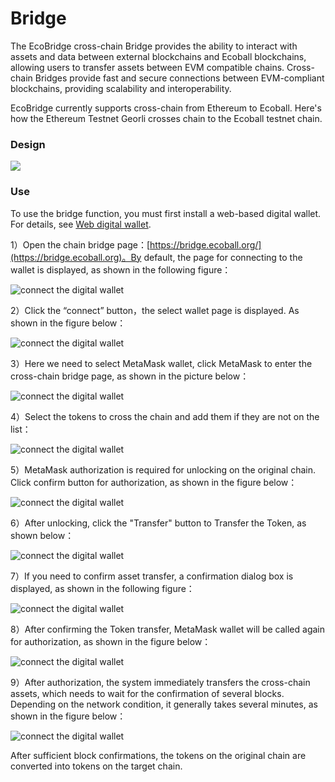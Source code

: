 # Bridge

The EcoBridge cross-chain Bridge provides the ability to interact with assets and data between external blockchains and Ecoball blockchains, allowing users to transfer assets between EVM compatible chains. Cross-chain Bridges provide fast and secure connections between EVM-compliant blockchains, providing scalability and interoperability.

EcoBridge currently supports cross-chain from Ethereum to Ecoball. Here's how the Ethereum Testnet Georli crosses chain to the Ecoball testnet chain.

### Design

![](../.gitbook/assets/bridge.png)

### Use

To use the bridge function, you must first install a web-based digital wallet. For details, see [Web digital wallet](../for-users/digital-wallet/web-digital-wallet.md).

1）Open the chain bridge page：[https://bridge.ecoball.org/](https://bridge.ecoball.org)。By default, the page for connecting to the wallet is displayed, as shown in the following figure：

![connect the digital wallet](../.gitbook/assets/crosschain-eth-01.png)

2）Click the “connect” button，the select wallet page is displayed. As shown in the figure below：

![connect the digital wallet](../.gitbook/assets/crosschain-eth-02.png)

3）Here we need to select MetaMask wallet, click MetaMask to enter the cross-chain bridge page, as shown in the picture below：

![connect the digital wallet](../.gitbook/assets/crosschain-eth-03.png)

4）Select the tokens to cross the chain and add them if they are not on the list：

![connect the digital wallet](../.gitbook/assets/crosschain-eth-04.png)

5）MetaMask authorization is required for unlocking on the original chain. Click confirm button for authorization, as shown in the figure below：

![connect the digital wallet](../.gitbook/assets/crosschain-eth-05.png)

6）After unlocking, click the "Transfer" button to Transfer the Token, as shown below：

![connect the digital wallet](../.gitbook/assets/crosschain-eth-06.png)

7）If you need to confirm asset transfer, a confirmation dialog box is displayed, as shown in the following figure：

![connect the digital wallet](../.gitbook/assets/crosschain-eth-07.png)

8）After confirming the Token transfer, MetaMask wallet will be called again for authorization, as shown in the figure below：

![connect the digital wallet](../.gitbook/assets/crosschain-eth-08.png)

9）After authorization, the system immediately transfers the cross-chain assets, which needs to wait for the confirmation of several blocks. Depending on the network condition, it generally takes several minutes, as shown in the figure below：

![connect the digital wallet](../.gitbook/assets/crosschain-eth-09.png)

After sufficient block confirmations, the tokens on the original chain are converted into tokens on the target chain.
